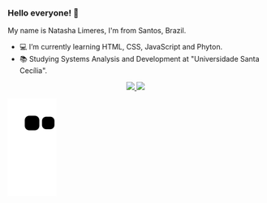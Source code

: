 ### Hello everyone! 👋
My name is Natasha Limeres, I'm from Santos, Brazil. 

- 💻 I’m currently learning HTML, CSS, JavaScript and Phyton.
- 📚 Studying Systems Analysis and Development at "Universidade Santa Cecília".

<div align="center">
  <a href="https://github.com/NatashaLimeres">
  <img height="180em" src="https://github-readme-stats.vercel.app/api?username=NatashaLimeres&show_icons=true&theme=buefy&include_all_commits=true&count_private=true"/>
  <img height="182em" src="https://github-readme-stats.vercel.app/api/top-langs/?username=NatashaLimeres&layout=compact&langs_count=7&theme=buefy"/>
</div>
  
![Snake animation](https://github.com/NatashaLimeres/NatashaLimeres/blob/output/github-contribution-grid-snake.svg)
